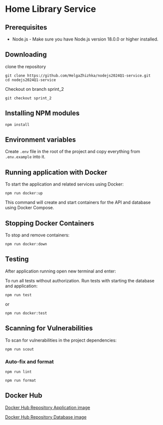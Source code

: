 # Home Library Service

## Prerequisites

- Node.js - Make sure you have Node.js version 18.0.0 or higher installed.

## Downloading

clone the repository

```
git clone https://github.com/HelgaZhizhka/nodejs2024Q1-service.git
cd nodejs2024Q1-service
```
Checkout on branch sprint_2

```
git checkout sprint_2
```

## Installing NPM modules

```
npm install
```

## Environment variables

Create `.env` file in the root of the project and copy everything from `.env.example` into it.

## Running application with Docker

To start the application and related services using Docker:

```
npm run docker:up
```

This command will create and start containers for the API and database using Docker Compose.

## Stopping Docker Containers

To stop and remove containers:

```
npm run docker:down
```

## Testing

After application running open new terminal and enter:

To run all tests without authorization. Run tests with starting the database and application:

```
npm run test
```

or

```
npm run docker:test
```

## Scanning for Vulnerabilities

To scan for vulnerabilities in the project dependencies:

```
npm run scout
```

### Auto-fix and format

```
npm run lint
```

```
npm run format
```

## Docker Hub

[Docker Hub Repository Application image](https://hub.docker.com/layers/helgazhyzhka/homelibrary-api/latest/images/sha256-57587e59a2044b44f27df40e7c115cf3ea0fd2c9ab476a1f04e55b5064b44011?context=repo)

[Docker Hub Repository Database image](https://hub.docker.com/layers/helgazhyzhka/homelibrary-db/latest/images/sha256-9c524987d480f9c11d5bea2bec1d947dfa471045ed3d60ca053c0ed2adac46d2?context=repo)
